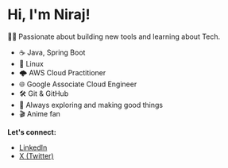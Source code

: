 # Hi, I'm Niraj!

👨‍💻 Passionate about building new tools and learning about Tech.

- ☕ Java, Spring Boot
- 🐧 Linux
- 🌩️ AWS Cloud Practitioner
- 🌐 Google Associate Cloud Engineer
- 🛠️ Git & GitHub
- 🚀 Always exploring and making good things
- 🎬 Anime fan

**Let's connect:**
- [LinkedIn](https://www.linkedin.com/in/iamnirajdotcom/)
- [X (Twitter)](https://x.com/iamnirajdotcom)
